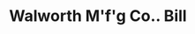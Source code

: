 ---
doi: 10.7916/D8PC4DGS
date_other: '1892'
date_other_textual: '1892'
form: printed ephemera
genre:
- Invoices
name:
- Walworth M'f'g Co.
object_in_context_url: https://biggert.cul.columbia.edu/items/view/ave_biggert_00473
subject_hierarchical_geographic:
- Boston, Massachusetts, United States
subject_name:
- Walworth M'f'g Co.
title: Walworth M'f'g Co.. Bill
sort_title: Walworth M'f'g Co.. Bill
call_number: ave_biggert_00473
coordinates:
- 42.35805555555556,-71.06361111111111
pid: ave_biggert_00473
identifiers: ave_biggert_00473
thumbnail: https://derivativo-3.library.columbia.edu/iiif/2/ldpd:344153/full/!256,256/0/native.jpg
permalink: /biggert/ave_biggert_00473/
layout: iiif-image-page
---